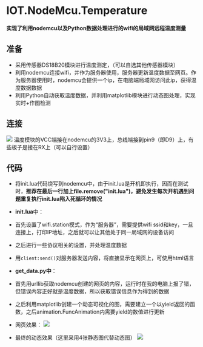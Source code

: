 # IOT.NodeMcu.Temperature
**实现了利用nodemcu以及Python数据处理进行的wifi的局域网远程温度测量**

## 准备
 - 采用传感器DS18B20模块进行温度测定，（可以自选其他传感器模块）
 - 利用nodemcu连接wifi，并作为服务器使用，服务器更新温度数据至网页。作为服务器使用时，nodemcu会提供一个ip，在电脑端局域网访问此ip，获得温度数据数据
 - 利用Python自动获取温度数据，并利用matplotlib模块进行动态图处理，实现实时+作图检测

## 连接
![](http://i.imgur.com/lpoKg34.jpg)
温度模块的VCC端接在nodemcu的3V3上，总线端接到pin9（即D9）上，有些板子是接在RX上（可以自行设置）

## 代码
- 将init.lua代码烧写到nodemcu中，由于init.lua是开机即执行，因而在测试时，**推荐在最后一行加上file.remove("init.lua")，避免发生每次开机遇到问题重复执行init.lua陷入死循环的情况**
- **init.lua**中：
 - 首先设置了wifi.station模式，作为“服务器”，需要提供wifi ssid和key，一旦连接上，打印IP地址，之后就可以让其他处于同一局域网的设备访问
 - 之后进行一些协议相关的设置，并处理温度数据
 - 用`client:send()`对服务器发送内容，将直接显示在网页上，可使用html语言

- **get_data.py中**：
 - 首先用urllib获取nodemcu创建的网页的内容，运行时在我的电脑上报了错，但错误内容正好就是温度数据，所以获取错误信息作为得到的数据
 - 之后利用matplotlib创建一个动态可视化的图，需要建立一个以yield返回的函数，之后animation.FuncAnimation内需要yield的数值进行更新
 
- 网页效果：
![](http://i.imgur.com/1X2aLBZ.png)
- 最终的动态效果（这里采用4张静态图代替动态图）
![](http://i.imgur.com/q46b6N5.jpg)